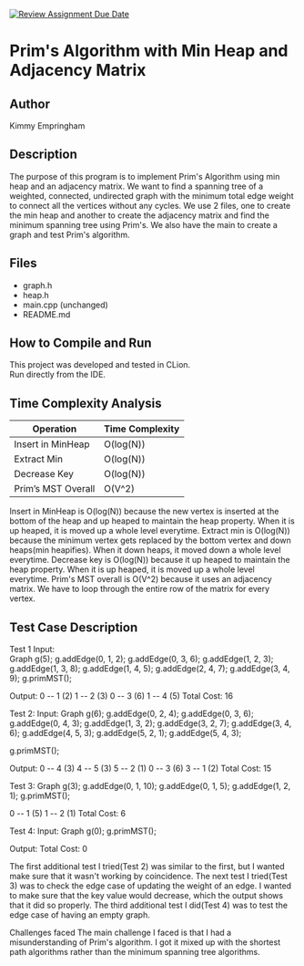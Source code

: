 [![Review Assignment Due Date](https://classroom.github.com/assets/deadline-readme-button-22041afd0340ce965d47ae6ef1cefeee28c7c493a6346c4f15d667ab976d596c.svg)](https://classroom.github.com/a/K_t6ffJX)
# Prim's Algorithm with Min Heap and Adjacency Matrix

## Author
Kimmy Empringham

## Description
The purpose of this program is to implement Prim's Algorithm using min heap and an adjacency matrix. We want to
find a spanning tree of a weighted, connected, undirected graph with the minimum total edge weight to connect all the 
vertices without any cycles. We use 2 files, one to create the min heap and another to create the adjacency matrix and 
find the minimum spanning tree using Prim's. We also have the main to create a graph and test Prim's algorithm.

## Files
- graph.h
- heap.h
- main.cpp (unchanged)
- README.md

## How to Compile and Run
This project was developed and tested in CLion.  
Run directly from the IDE.

## Time Complexity Analysis

| Operation            | Time Complexity |
|----------------------|-----------------|
| Insert in MinHeap    | O(log(N))       |
| Extract Min          | O(log(N))       |
| Decrease Key         | O(log(N))       |
| Prim’s MST Overall   | O(V^2)          |

Insert in MinHeap is O(log(N)) because the new vertex is inserted at the bottom of the heap and up heaped to maintain the
heap property. When it is up heaped, it is moved up a whole level everytime. Extract min is O(log(N)) because the minimum 
vertex gets replaced by the bottom vertex and down heaps(min heapifies). When it down heaps, it moved down a whole level 
everytime. Decrease key is O(log(N)) because it up heaped to maintain the heap property. When it is up heaped, it is 
moved up a whole level everytime. Prim's MST overall is O(V^2) because it uses an adjacency matrix. We have to loop 
through the entire row of the matrix for every vertex.

## Test Case Description
Test 1
Input:  
Graph g(5);
g.addEdge(0, 1, 2);
g.addEdge(0, 3, 6);
g.addEdge(1, 2, 3);
g.addEdge(1, 3, 8);
g.addEdge(1, 4, 5);
g.addEdge(2, 4, 7);
g.addEdge(3, 4, 9);
g.primMST();

Output:
0 -- 1 (2)
1 -- 2 (3)
0 -- 3 (6)
1 -- 4 (5)
Total Cost: 16

Test 2:
Input:
Graph g(6);
g.addEdge(0, 2, 4);
g.addEdge(0, 3, 6);
g.addEdge(0, 4, 3);
g.addEdge(1, 3, 2);
g.addEdge(3, 2, 7);
g.addEdge(3, 4, 6);
g.addEdge(4, 5, 3);
g.addEdge(5, 2, 1);
g.addEdge(5, 4, 3);

g.primMST();

Output:
0 -- 4 (3)
4 -- 5 (3)
5 -- 2 (1)
0 -- 3 (6)
3 -- 1 (2)
Total Cost: 15

Test 3:
Graph g(3);
g.addEdge(0, 1, 10);
g.addEdge(0, 1, 5);
g.addEdge(1, 2, 1);
g.primMST();

0 -- 1 (5)
1 -- 2 (1)
Total Cost: 6

Test 4:
Input:
Graph g(0);
g.primMST();

Output:
Total Cost: 0

The first additional test I tried(Test 2) was similar to the first, but I wanted make sure that it wasn't working by 
coincidence. The next test I tried(Test 3) was to check the edge case of updating the weight of an edge. I wanted to 
make sure that the key value would decrease, which the output shows that it did so properly. The third additional test 
I did(Test 4) was to test the edge case of having an empty graph.

Challenges faced
The main challenge I faced is that I had a misunderstanding of Prim's algorithm. I got it mixed up with the shortest 
path algorithms rather than the minimum spanning tree algorithms.
